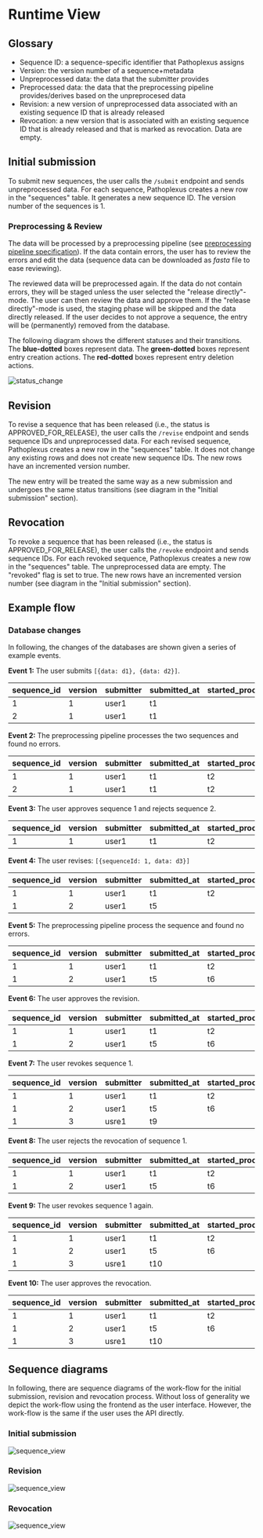 # Runtime View

## Glossary

- Sequence ID: a sequence-specific identifier that Pathoplexus assigns
- Version: the version number of a sequence+metadata
- Unpreprocessed data: the data that the submitter provides
- Preprocessed data: the data that the preprocessing pipeline provides/derives based on the unpreprocesed data
- Revision: a new version of unpreprocessed data associated with an existing sequence ID that is already released
- Revocation: a new version that is associated with an existing sequence ID that is already released and that is marked as revocation. Data are empty.

## Initial submission

To submit new sequences, the user calls the `/submit` endpoint and sends unpreprocessed data. For each sequence, Pathoplexus creates a new row in the "sequences" table. It generates a new sequence ID. The version number of the sequences is 1.

### Preprocessing & Review
The data will be processed by a preprocessing pipeline (see [preprocessing pipeline specification](../../preprocessing/specification.md)). If the data contain errors, the user has to review the errors and edit the data (sequence data can be downloaded as _fasta_ file to ease reviewing).

The reviewed data will be preprocessed again. If the data do not contain errors, they will be staged unless the user selected the "release directly"-mode. The user can then review the data and approve them. If the "release directly"-mode is used, the staging phase will be skipped and the data directly released. If the user decides to not approve a sequence, the entry will be (permanently) removed from the database.

The following diagram shows the different statuses and their transitions. The **blue-dotted** boxes represent data. The **green-dotted** boxes represent entry creation actions. The **red-dotted** boxes represent entry deletion actions.

![status_change](./plantuml/statusChange.svg)

## Revision

To revise a sequence that has been released (i.e., the status is APPROVED_FOR_RELEASE), the user calls the `/revise` endpoint and sends sequence IDs and unpreprocessed data. For each revised sequence, Pathoplexus creates a new row in the "sequences" table. It does not change any existing rows and does not create new sequence IDs. The new rows have an incremented version number.

The new entry will be treated the same way as a new submission and undergoes the same status transitions (see diagram in the "Initial submission" section).

## Revocation

To revoke a sequence that has been released (i.e., the status is APPROVED_FOR_RELEASE), the user calls the `/revoke` endpoint and sends sequence IDs. For each revoked sequence, Pathoplexus creates a new row in the "sequences" table. The unpreprocessed data are empty. The "revoked" flag is set to true. The new rows have an incremented version number  (see diagram in the "Initial submission" section).


## Example flow

### Database changes
In following, the changes of the databases are shown given a series of example events.

**Event 1:** The user submits `[{data: d1}, {data: d2}]`.

| sequence_id | version | submitter | submitted_at | started_processing_at | finished_processing_at | approved_at | status   | is_revocation | original_data | processed_data | errors | warnings |
| ----------- |---------|-----------| ------------ |-----------------------| ---------------------- | ----------- | -------- |---------------| ------------- | -------------- | ------ | -------- |
| 1           | 1       | user1     | t1           |                       |                        |             | RECEIVED | false         | d1            |                |        |          |
| 2           | 1       | user1     | t1           |                       |                        |             | RECEIVED | false         | d2            |                |        |          |


**Event 2:** The preprocessing pipeline processes the two sequences and found no errors.

| sequence_id | version | submitter | submitted_at | started_processing_at | finished_processing_at | approved_at | status  | is_revocation | original_data | processed_data | errors | warnings |
| ----------- | -------- |-----------| ------------ | --------------------- | ---------------------- | ----------- | ------- |---------------| ------------- | -------------- | ------ | -------- |
| 1           | 1        | user1     | t1           | t2                    | t3                     |             | STAGING | false         | d1            | ...            | []     | []       |
| 2           | 1        | user1     | t1           | t2                    | t3                     |             | STAGING | false         | d2            | ...            | []     | []       |


**Event 3:** The user approves sequence 1 and rejects sequence 2.

| sequence_id | version | submitter | submitted_at | started_processing_at | finished_processing_at | approved_at | status     | is_revocation | original_data | processed_data | errors | warnings |
| ----------- | -------- | --------- | ------------ | --------------------- | ---------------------- | ----------- | ---------- |---------------| ------------- | -------------- | ------ | -------- |
| 1           | 1        | user1     | t1           | t2                    | t3                     | t4          | APPROVED_FOR_RELEASE | false         | d1            | ...            | []     | []       |


**Event 4:** The user revises: `[{sequenceId: 1, data: d3}]`


| sequence_id | version | submitter | submitted_at | started_processing_at | finished_processing_at | approved_at | status     | is_revocation | original_data | processed_data | errors | warnings |
| ----------- | -------- | --------- | ------------ | --------------------- | ---------------------- | ----------- | ---------- |---------------| ------------- | -------------- | ------ | -------- |
| 1           | 1        | user1     | t1           | t2                    | t3                     | t4          | APPROVED_FOR_RELEASE | false         | d1            | ...            | []     | []       |
| 1           | 2        | user1     | t5           |                       |                        |             | RECEIVED   | false         | d3            |                |        |          |

**Event 5:** The preprocessing pipeline process the sequence and found no errors.

| sequence_id | version | submitter | submitted_at | started_processing_at | finished_processing_at | approved_at | status     | is_revocation | original_data | processed_data | errors | warnings |
| ----------- | -------- | --------- | ------------ | --------------------- | ---------------------- | ----------- | ---------- |---------------| ------------- | -------------- | ------ | -------- |
| 1           | 1        | user1     | t1           | t2                    | t3                     | t4          | APPROVED_FOR_RELEASE | false         | d1            | ...            | []     | []       |
| 1           | 2        | user1     | t5           | t6                    | t7                     |             | STAGING    | false         | d3            | ...            | []     | []       |

**Event 6:** The user approves the revision.

| sequence_id | version | submitter | submitted_at | started_processing_at | finished_processing_at | approved_at | status     | is_revocation | original_data | processed_data | errors | warnings |
| ----------- | -------- | --------- | ------------ | --------------------- | ---------------------- | ----------- | ---------- |---------------| ------------- | -------------- | ------ | -------- |
| 1           | 1        | user1     | t1           | t2                    | t3                     | t4          | APPROVED_FOR_RELEASE | false         | d1            | ...            | []     | []       |
| 1           | 2        | user1     | t5           | t6                    | t7                     | t8          | APPROVED_FOR_RELEASE | false         | d3            | ...            | []     | []       |

**Event 7:** The user revokes sequence 1.

| sequence_id | version | submitter | submitted_at | started_processing_at | finished_processing_at | approved_at | status          | is_revocation | original_data | processed_data | errors | warnings |
| ----------- | -------- | --------- | ------------ | --------------------- | ---------------------- | ----------- | --------------- |---------------| ------------- | -------------- | ------ | -------- |
| 1           | 1        | user1     | t1           | t2                    | t3                     | t4          | APPROVED_FOR_RELEASE      | false         | d1            | ...            | []     | []       |
| 1           | 2        | user1     | t5           | t6                    | t7                     | t8          | APPROVED_FOR_RELEASE      | false         | d3            | ...            | []     | []       |
| 1           | 3        | usre1     | t9           |                       |                        |             | AWAITING_APPROVAL_FOR_REVOCATION | true          |               |                |        |          |

**Event 8:** The user rejects the revocation of sequence 1.

| sequence_id | version | submitter | submitted_at | started_processing_at | finished_processing_at | approved_at | status     | is_revocation | original_data | processed_data | errors | warnings |
| ----------- | -------- | --------- | ------------ | --------------------- | ---------------------- | ----------- | ---------- |---------------| ------------- | -------------- | ------ | -------- |
| 1           | 1        | user1     | t1           | t2                    | t3                     | t4          | APPROVED_FOR_RELEASE | false         | d1            | ...            | []     | []       |
| 1           | 2        | user1     | t5           | t6                    | t7                     | t8          | APPROVED_FOR_RELEASE | false         | d3            | ...            | []     | []       |

**Event 9:** The user revokes sequence 1 again.

| sequence_id | version | submitter | submitted_at | started_processing_at | finished_processing_at | approved_at | status          | is_revocation | original_data | processed_data | errors | warnings |
| ----------- | -------- | --------- | ------------ | --------------------- | ---------------------- | ----------- | --------------- |---------------| ------------- | -------------- | ------ | -------- |
| 1           | 1        | user1     | t1           | t2                    | t3                     | t4          | APPROVED_FOR_RELEASE      | false         | d1            | ...            | []     | []       |
| 1           | 2        | user1     | t5           | t6                    | t7                     | t8          | APPROVED_FOR_RELEASE      | false         | d3            | ...            | []     | []       |
| 1           | 3        | usre1     | t10           |                       |                        |             | AWAITING_APPROVAL_FOR_REVOCATION | true          |               |                |        |          |

**Event 10:** The user approves the revocation.

| sequence_id | version | submitter | submitted_at | started_processing_at | finished_processing_at | approved_at | status     | is_revocation | original_data | processed_data | errors | warnings |
| ----------- | -------- | --------- | ------------ | --------------------- | ---------------------- | ----------- | ---------- |---------------| ------------- | -------------- | ------ | -------- |
| 1           | 1        | user1     | t1           | t2                    | t3                     | t4          | APPROVED_FOR_RELEASE | false         | d1            | ...            | []     | []       |
| 1           | 2        | user1     | t5           | t6                    | t7                     | t8          | APPROVED_FOR_RELEASE | false         | d3            | ...            | []     | []       |
| 1           | 3        | usre1     | t10          |                       |                        | t11         | APPROVED_FOR_RELEASE | true          |               |                |        |          |

## Sequence diagrams

In following, there are sequence diagrams of the work-flow for the initial submission, revision and revocation process. Without loss of generality we depict the work-flow using the frontend as the user interface. However, the work-flow is the same if the user uses the API directly. 

### Initial submission
![sequence_view](./plantuml/sequenceInitialSubmission.svg)

### Revision
![sequence_view](./plantuml/sequenceRevision.svg)

### Revocation
![sequence_view](./plantuml/sequenceRevocation.svg)
